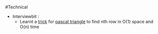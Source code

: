 #Technical
- Interviewbit : 
    * Learnt a [trick](http://www.geeksforgeeks.org/pascal-triangle/) for [pascal triangle](https://www.interviewbit.com/problems/kth-row-of-pascals-triangle/) to find nth row in O(1) space and O(n) time 